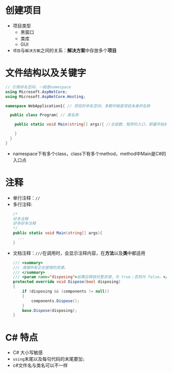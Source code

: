 # 创建项目
* 项目类型
  * 黑窗口
  * 类库
  * GUI
* `项目`与`解决方案`之间的关系：**解决方案**中存放多个**项目**

# 文件结构以及关键字
  ```cs
  // 引用命名空间，一般是namespace
  using Microsoft.AspNetCore;
  using Microsoft.AspNetCore.Hosting;

  namespace WebApplication1{ // 项目的命名空间，多数时候是项目本身的名称

    public class Program{ // 类名称

      public static void Main(string[] args){ //主函数，程序的入口，即最开始执行的方法

      }
    }
  }
  ```
* namespace下有多个class，class下有多个method，method中Main是C#的入口点

# 注释
* 单行注释：`//`
* 多行注释:
  ```cs
  /*
  好多注释
  好多好多注释
  */
  public static void Main(string[] args){
    ...
  }
  ```
* 文档注释：`///`在调用时，会显示注释内容，在**方法**以及**类**中都适用
  ```cs
  /// <summary>
  /// 清理所有正在使用的资源。
  /// </summary>
  /// <param name="disposing">如果应释放托管资源，为 true；否则为 false。</param>
  protected override void Dispose(bool disposing)
  {
      if (disposing && (components != null))
      {
          components.Dispose();
      }
      base.Dispose(disposing);
  }
  ```

# C# 特点
* C# 大小写敏感
* `using`末尾以及每句代码的末尾要加`;`
* c#文件名与类名可以不一样



